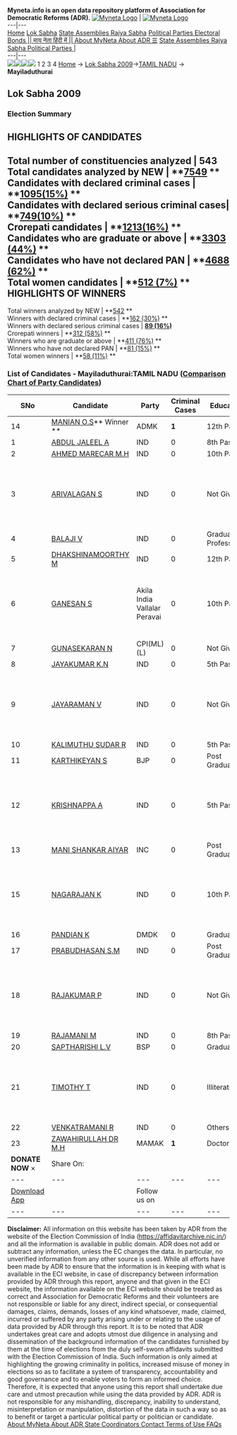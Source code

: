 **Myneta.info is an open data repository platform of Association for Democratic Reforms (ADR).**
[![Myneta Logo](https://www.myneta.info/lib/img/myneta-logo.png)](https://www.myneta.info/) | [![Myneta Logo](https://www.myneta.info/lib/img/adr-logo.png)](https://adrindia.org)  
---|---  
[Home](https://www.myneta.info/) [Lok Sabha](https://www.myneta.info/#ls "Lok Sabha") [ State Assemblies ](https://www.myneta.info/#sa "State Assemblies") [Rajya Sabha](https://www.myneta.info/#rs "Rajya Sabha") [Political Parties ](https://www.myneta.info/party "Political Parties") [ Electoral Bonds ](https://www.myneta.info/electoral_bonds "Electoral Bonds") [ || माय नेता हिंदी में || ](https://translate.google.co.in/translate?prev=hp&hl=en&js=y&u=www.myneta.info&sl=en&tl=hi&history_state0=) [ About MyNeta ](https://adrindia.org/content/about-myneta) [ About ADR ](https://adrindia.org/about-adr/who-we-are) [☰](javascript:void\(0\))
[ State Assemblies ](https://www.myneta.info/#sa "State Assemblies") [ Rajya Sabha ](https://www.myneta.info/#rs "Rajya Sabha") [ Political Parties ](https://www.myneta.info/party "Political Parties")
|   
---|---  
![](https://www.myneta.info/lib/img/banner/banner-1.png)![](https://www.myneta.info/lib/img/banner/banner-2.png)![](https://www.myneta.info/lib/img/banner/banner-3.png)![](https://www.myneta.info/lib/img/banner/banner-4.png)
1  2  3  4 
[Home](https://www.myneta.info/) → [Lok Sabha 2009](https://www.myneta.info/ls2009/)→[TAMIL NADU](https://www.myneta.info/ls2009/index.php?action=show_constituencies&state_id=22) → **Mayiladuthurai**
### 
## Lok Sabha 2009
###  Election Summary 
HIGHLIGHTS OF CANDIDATES  
---  
Total number of constituencies analyzed |  543   
Total candidates analyzed by NEW | **[7549](https://www.myneta.info/ls2009/index.php?action=summary&subAction=candidates_analyzed&sort=candidate#summary) **  
Candidates with declared criminal cases | **[1095(15%)](https://www.myneta.info/ls2009/index.php?action=summary&subAction=crime&sort=candidate#summary) **  
Candidates with declared serious criminal cases| **[749(10%)](https://www.myneta.info/ls2009/index.php?action=summary&subAction=serious_crime&sort=candidate#summary) **  
Crorepati candidates | **[1213(16%)](https://www.myneta.info/ls2009/index.php?action=summary&subAction=crorepati&sort=candidate#summary) **  
Candidates who are graduate or above | **[3303 (44%)](https://www.myneta.info/ls2009/index.php?action=summary&subAction=education&sort=candidate#summary) **  
Candidates who have not declared PAN | **[4688 (62%)](https://www.myneta.info/ls2009/index.php?action=summary&subAction=without_pan&sort=candidate#summary) **  
Total women candidates | **[512 (7%)](https://www.myneta.info/ls2009/index.php?action=summary&subAction=women_candidate&sort=candidate#summary) **  
HIGHLIGHTS OF WINNERS  
---  
Total winners analyzed by NEW | **[542](https://www.myneta.info/ls2009/index.php?action=summary&subAction=winner_analyzed&sort=candidate#summary) **  
Winners with declared criminal cases | **[162 (30%)](https://www.myneta.info/ls2009/index.php?action=summary&subAction=winner_crime&sort=candidate#summary) **  
Winners with declared serious criminal cases | **[89 (16%)](https://www.myneta.info/ls2009/index.php?action=summary&subAction=winner_serious_crime&sort=candidate#summary)**  
Crorepati winners | **[312 (58%)](https://www.myneta.info/ls2009/index.php?action=summary&subAction=winner_crorepati&sort=candidate#summary) **  
Winners who are graduate or above | **[411 (76%)](https://www.myneta.info/ls2009/index.php?action=summary&subAction=winner_education&sort=candidate#summary) **  
Winners who have not declared PAN | **[81 (15%)](https://www.myneta.info/ls2009/index.php?action=summary&subAction=winner_without_pan&sort=candidate#summary) **  
Total women winners | **[58 (11%)](https://www.myneta.info/ls2009/index.php?action=summary&subAction=winner_women&sort=candidate#summary) **  
### List of Candidates - Mayiladuthurai:TAMIL NADU ([Comparison Chart of Party Candidates](https://www.myneta.info/ls2009/comparisonchart.php?constituency_id=500))
SNo | Candidate| Party| Criminal Cases| Education| Age| Total Assets| Liabilities  
---|---|---|---|---|---|---|---  
14  | [MANIAN O.S](https://www.myneta.info/ls2009/candidate.php?candidate_id=9115)** Winner ** | ADMK | **1** | 12th Pass| 53 | Rs 86,35,089 ~ 86 Lacs+ | Rs 20,00,000 ~ 20 Lacs+  
1  | [ABDUL JALEEL A](https://www.myneta.info/ls2009/candidate.php?candidate_id=9120) | IND | 0 | 8th Pass| 48 | Rs 36,000 ~ 36 Thou+ | Rs 0 ~   
2  | [AHMED MARECAR M.H](https://www.myneta.info/ls2009/candidate.php?candidate_id=9122) | IND | 0 | 10th Pass| 46 | Nil | Rs 0 ~   
3  | [ARIVALAGAN S](https://www.myneta.info/ls2009/candidate.php?candidate_id=9121) | IND | 0 | Not Given| 33 | ![](https://myneta.info/image_v2.php?myneta_folder=ls2009&candidate_id=9121&col=ta) | ![](https://myneta.info/image_v2.php?myneta_folder=ls2009&candidate_id=9121&col=lia)  
4  | [BALAJI V](https://www.myneta.info/ls2009/candidate.php?candidate_id=9128) | IND | 0 | Graduate Professional| 27 | Nil | Rs 0 ~   
5  | [DHAKSHINAMOORTHY M](https://www.myneta.info/ls2009/candidate.php?candidate_id=9126) | IND | 0 | 12th Pass| 39 | Rs 9,70,000 ~ 9 Lacs+ | Rs 0 ~   
6  | [GANESAN S](https://www.myneta.info/ls2009/candidate.php?candidate_id=9116) | Akila India Vallalar Peravai | 0 | 10th Pass| 68 | ![](https://myneta.info/image_v2.php?myneta_folder=ls2009&candidate_id=9116&col=ta) | ![](https://myneta.info/image_v2.php?myneta_folder=ls2009&candidate_id=9116&col=lia)  
7  | [GUNASEKARAN N](https://www.myneta.info/ls2009/candidate.php?candidate_id=9117) | CPI(ML)(L) | 0 | Not Given| 47 | Nil | Rs 0 ~   
8  | [JAYAKUMAR K.N](https://www.myneta.info/ls2009/candidate.php?candidate_id=9133) | IND | 0 | 5th Pass| 40 | Rs 7,07,750 ~ 7 Lacs+ | Rs 0 ~   
9  | [JAYARAMAN V](https://www.myneta.info/ls2009/candidate.php?candidate_id=9134) | IND | 0 | Not Given| 61 | ![](https://myneta.info/image_v2.php?myneta_folder=ls2009&candidate_id=9134&col=ta) | ![](https://myneta.info/image_v2.php?myneta_folder=ls2009&candidate_id=9134&col=lia)  
10  | [KALIMUTHU SUDAR R](https://www.myneta.info/ls2009/candidate.php?candidate_id=9123) | IND | 0 | 5th Pass| 63 | Rs 3,63,030 ~ 3 Lacs+ | Rs 0 ~   
11  | [KARTHIKEYAN S](https://www.myneta.info/ls2009/candidate.php?candidate_id=9112) | BJP | 0 | Post Graduate| 47 | Rs 23,00,000 ~ 23 Lacs+ | Rs 0 ~   
12  | [KRISHNAPPA A](https://www.myneta.info/ls2009/candidate.php?candidate_id=9124) | IND | 0 | 5th Pass| 38 | ![](https://myneta.info/image_v2.php?myneta_folder=ls2009&candidate_id=9124&col=ta) | ![](https://myneta.info/image_v2.php?myneta_folder=ls2009&candidate_id=9124&col=lia)  
13  | [MANI SHANKAR AIYAR](https://www.myneta.info/ls2009/candidate.php?candidate_id=9114) | INC | 0 | Post Graduate| 68 | Rs 7,20,14,689 ~ 7 Crore+ | Rs 0 ~   
15  | [NAGARAJAN K](https://www.myneta.info/ls2009/candidate.php?candidate_id=9127) | IND | 0 | 10th Pass| 45 | ![](https://myneta.info/image_v2.php?myneta_folder=ls2009&candidate_id=9127&col=ta) | ![](https://myneta.info/image_v2.php?myneta_folder=ls2009&candidate_id=9127&col=lia)  
16  | [PANDIAN K](https://www.myneta.info/ls2009/candidate.php?candidate_id=9118) | DMDK | 0 | Graduate| 37 | Rs 16,26,500 ~ 16 Lacs+ | Rs 3,00,000 ~ 3 Lacs+  
17  | [PRABUDHASAN S.M](https://www.myneta.info/ls2009/candidate.php?candidate_id=9129) | IND | 0 | Post Graduate| 31 | Rs 9,55,000 ~ 9 Lacs+ | Rs 0 ~   
18  | [RAJAKUMAR P](https://www.myneta.info/ls2009/candidate.php?candidate_id=9130) | IND | 0 | Not Given| 45 | ![](https://myneta.info/image_v2.php?myneta_folder=ls2009&candidate_id=9130&col=ta) | ![](https://myneta.info/image_v2.php?myneta_folder=ls2009&candidate_id=9130&col=lia)  
19  | [RAJAMANI M](https://www.myneta.info/ls2009/candidate.php?candidate_id=9131) | IND | 0 | 8th Pass| 52 | Rs 36,050 ~ 36 Thou+ | Rs 0 ~   
20  | [SAPTHARISHI L.V](https://www.myneta.info/ls2009/candidate.php?candidate_id=9113) | BSP | 0 | Graduate| 63 | Rs 4,39,36,300 ~ 4 Crore+ | Rs 18,37,240 ~ 18 Lacs+  
21  | [TIMOTHY T](https://www.myneta.info/ls2009/candidate.php?candidate_id=9125) | IND | 0 | Illiterate| 46 | ![](https://myneta.info/image_v2.php?myneta_folder=ls2009&candidate_id=9125&col=ta) | ![](https://myneta.info/image_v2.php?myneta_folder=ls2009&candidate_id=9125&col=lia)  
22  | [VENKATRAMANI R](https://www.myneta.info/ls2009/candidate.php?candidate_id=9132) | IND | 0 | Others| 28 | Rs 11,80,300 ~ 11 Lacs+ | Rs 0 ~   
23  | [ZAWAHIRULLAH DR M.H](https://www.myneta.info/ls2009/candidate.php?candidate_id=9119) | MAMAK | **1** | Doctorate| 49 | Rs 77,33,152 ~ 77 Lacs+ | Rs 0 ~   
|  **DONATE NOW** × |  Share On:  | [](https://api.whatsapp.com/send?text=https%3A%2F%2Fmyneta.info%2Fpunjab2022%2Findex.php%3Faction%3Dshow_constituencies%26state_id%3D19) | [](https://www.facebook.com/sharer/sharer.php?u=https%3A%2F%2Fmyneta.info%2Fpunjab2022%2Findex.php%3Faction%3Dshow_constituencies%26state_id%3D19) | [](https://twitter.com/share?url=https%3A%2F%2Fmyneta.info%2Fpunjab2022%2Findex.php%3Faction%3Dshow_constituencies%26state_id%3D19)  
---|---|---|---|---  
| [ Download App ](https://play.google.com/store/apps/details?id=com.webrosoft.myneta1&pcampaignid=pcampaignidMKT-Other-global-all-co-prtnr-py-PartBadge-Mar2515-1) | [](https://play.google.com/store/apps/details?id=com.webrosoft.myneta1&pcampaignid=pcampaignidMKT-Other-global-all-co-prtnr-py-PartBadge-Mar2515-1) |  Follow us on  | [](https://www.facebook.com/adrindia.org/) | [](https://twitter.com/adrspeaks) | [](https://groups.google.com/g/national-election-watch?hl=en&pli=1) | [](https://www.instagram.com/adrspeaks/) | [](https://www.youtube.com/user/adrspeaks) | [](https://sharechat.com/profile/adrspeaks)  
---|---|---|---|---|---|---|---|---  
**Disclaimer:** All information on this website has been taken by ADR from the website of the Election Commission of India (https://affidavitarchive.nic.in/) and all the information is available in public domain. ADR does not add or subtract any information, unless the EC changes the data. In particular, no unverified information from any other source is used. While all efforts have been made by ADR to ensure that the information is in keeping with what is available in the ECI website, in case of discrepancy between information provided by ADR through this report, anyone and that given in the ECI website, the information available on the ECI website should be treated as correct and Association for Democratic Reforms and their volunteers are not responsible or liable for any direct, indirect special, or consequential damages, claims, demands, losses of any kind whatsoever, made, claimed, incurred or suffered by any party arising under or relating to the usage of data provided by ADR through this report. It is to be noted that ADR undertakes great care and adopts utmost due diligence in analysing and dissemination of the background information of the candidates furnished by them at the time of elections from the duly self-sworn affidavits submitted with the Election Commission of India. Such information is only aimed at highlighting the growing criminality in politics, increased misuse of money in elections so as to facilitate a system of transparency, accountability and good governance and to enable voters to form an informed choice. Therefore, it is expected that anyone using this report shall undertake due care and utmost precaution while using the data provided by ADR. ADR is not responsible for any mishandling, discrepancy, inability to understand, misinterpretation or manipulation, distortion of the data in such a way so as to benefit or target a particular political party or politician or candidate. 
[ About MyNeta ](https://adrindia.org/content/about-myneta) [ About ADR ](https://adrindia.org/about-adr/who-we-are) [ State Coordinators ](https://adrindia.org/about-adr/state-coordinators) [ Contact ](https://adrindia.org/contact-us) [ Terms of Use ](https://adrindia.org/content/adr-terms-use) [ FAQs ](https://adrindia.org/content/faqs)

